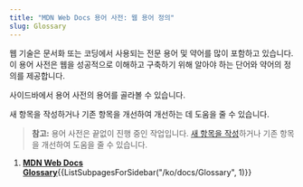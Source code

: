 ```yaml
---
title: "MDN Web Docs 용어 사전: 웹 용어 정의"
slug: Glossary
---
```


웹 기술은 문서화 또는 코딩에서 사용되는 전문 용어 및 약어를 많이 포함하고 있습니다. 이 용어 사전은 웹을 성공적으로 이해하고 구축하기 위해 알아야 하는 단어와 약어의 정의를 제공합니다.

사이드바에서 용어 사전의 용어를 골라볼 수 있습니다.

새 항목을 작성하거나 기존 항목을 개선하여 개선하는 데 도움을 줄 수 있습니다.

> **참고:** 용어 사전은 끝없이 진행 중인 작업입니다. [새 항목을 작성](/ko/docs/MDN/Contribute/Howto/Write_a_new_entry_in_the_Glossary)하거나 기존 항목을 개선하여 도움을 줄 수 있습니다.

<section id="Quick_links">
 <ol>
  <li><strong><a href="/ko/docs/Glossary">MDN Web Docs Glossary</a></strong>{{ListSubpagesForSidebar("/ko/docs/Glossary", 1)}}</li>
 </ol>
</section>
